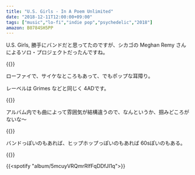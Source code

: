 ```yaml
---
title: "U.S. Girls - In A Poem Unlimited"
date: "2018-12-11T12:00:00+09:00"
tags: ["music","lo-fi","indie pop","psychedelic","2018"]
amazon: B0784SH5PP
---
```


U.S. Girls, 勝手にバンドだと思ってたのですが、シカゴの Meghan Remy さんによるソロ・プロジェクトだったんですね。

{{<youtube src="8cFnewlPpzI" title="U.S. Girls - Rosebud">}}

ローファイで、サイケなところもあって、でもポップな耳障り。

レーベルは Grimes などと同じく 4ADです。

{{<youtube src="XtGb5NiGBjc" title="U.S. Girls - Mad As Hell">}}

アルバム内でも曲によって雰囲気が結構違うので、なんというか、掴みどころがないな〜

{{<youtube src="k9PLXHDEUFE" title="U.S. Girls - Pearly Gates (ft. James Baley)">}}

バンドっぽいのもあれば、ヒップホップっぽいのもあれば 60sぽいのもある。

{{<amazon asin="B0784SH5PP" title="U.S. Girls - In A Poem Unlimited">}}

{{<spotify "album/5mcuyVRQmrRlfFqDDfJI1q">}}
